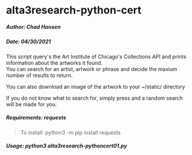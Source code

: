 # alta3research-python-cert

##### Author: Chad Hansen
##### Date:   04/30/2021
This script query's the Art Institute of Chicago's Collections API and prints information about the artworks it found.  
You can search for an artist, artwork or phrase and decide the maxium number of results to return.  

You can also download an image of the artwork to your ~/static/ directory

If you do not know what to search for, simply press <enter> and a random search will be made for you.

##### Requirements:  requests  
> To install: python3 -m pip install requests  
##### Usage: python3 alta3research-pythoncert01.py
